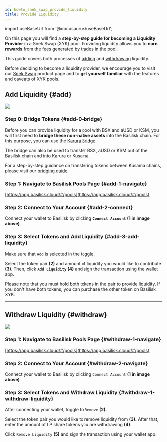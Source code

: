 ```yaml
---
id: howto_snek_swap_provide_liquidity
title: Provide Liquidity
---
```


import useBaseUrl from '@docusaurus/useBaseUrl';

On this page you will find a **step-by-step guide for becoming a Liquidity Provider** in a Snek Swap (XYK) pool. Providing liquidity allows you to **earn rewards** from the fees generated by trades in the pool.

This guide covers both processes of [adding](#add) and [withdrawing](#withdraw) liquidity.

Before deciding to become a liquidity provider, we encourage you to visit our [Snek Swap](/product_snek_swap) product page and to **get yourself familiar** with the features and caveats of XYK pools.

## Add Liquidity {#add}

<div style={{textAlign: 'center'}}>
  <img src={useBaseUrl('/img/howto_xyk/lp-add-screen.jpg')} />
</div>

### Step 0: Bridge Tokens {#add-0-bridge}
Before you can provide liquidity for a pool with BSX and aUSD or KSM, you will first need to **bridge these non-native assets** into the Basilisk chain. For this purpose, you can use the [Karura Bridge](https://apps.karura.network/bridge).

The bridge can also be used to transfer BSX, aUSD or KSM out of the Basilisk chain and into Karura or Kusama.

For a step-by-step guidance on transfering tokens between Kusama chains, please visit our [bridging quide](/howto_bridge).

### Step 1: Navigate to Basilisk Pools Page {#add-1-navigate}

[https://app.basilisk.cloud/#/pools](https://app.basilisk.cloud/#/pools)

### Step 2: Connect to Your Account {#add-2-connect}

Connect your wallet to Basilisk by clicking **`Connect Account` (1 in image above)**.

### Step 3: Select Tokens and Add Liquidity {#add-3-add-liquidity}
Make sure that `Add` is selected in the toggle.

Select the token pair **(2)** and amount of liquidity you would like to contribute **(3)**. Then, click **`Add Liquidity` (4)** and sign the transaction using the wallet app.

Please note that you must hold both tokens in the pair to provide liquidity. If you don't have both tokens, you can purchase the other token on Basilisk XYK.

---

## Withdraw Liquidity {#withdraw}

<div style={{textAlign: 'center'}}>
  <img src={useBaseUrl('/img/howto_xyk/lp-remove-screen.jpg')} />
</div>


### Step 1: Navigate to Basilisk Pools Page {#withdraw-1-navigate}

[https://app.basilisk.cloud/#/pools](https://app.basilisk.cloud/#/pools)

### Step 2: Connect to Your Account {#withdraw-2-navigate}
Connect your wallet to Basilisk by clicking `Connect Account` **(1 in image above)**

### Step 3: Select Tokens and Withdraw Liquidity {#withdraw-1-withdraw-liquidity}
After connecting your wallet, toggle to `Remove` **(2).**

Select the token pair you would like to remove liquidity from **(3).** After that, enter the amount of LP share tokens you are withdrawing **(4)**.

Click `Remove Liquidity` **(5)** and sign the transaction using your wallet app.
